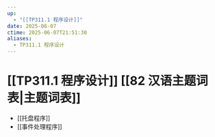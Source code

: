 ```yaml
---
up:
  - "[[TP311.1 程序设计]]"
date: 2025-06-07
ctime: 2025-06-07T21:51:30
aliases:
  - TP311.1 程序设计
---
```


# [[TP311.1 程序设计]] [[82 汉语主题词表|主题词表]]

- [[托盘程序]]
- [[事件处理程序]]
